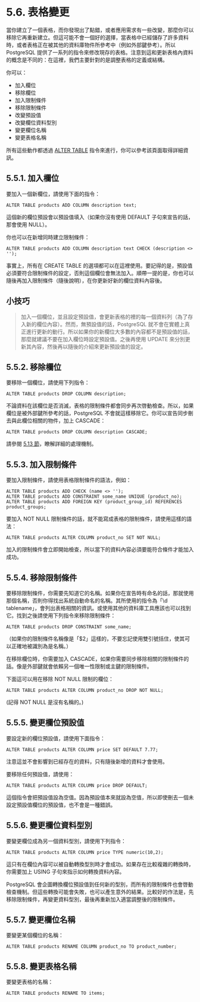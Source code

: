 # 5.6. 表格變更

當你建立了一個表格，而你發現出了點錯，或者應用需求有一些改變，那麼你可以移除它再重新建立。但這可能不會一個好的選擇，當表格中已經儲存了許多資料時，或者表格正在被其他的資料庫物件所參考中（例如外部鍵參考）。所以 PostgreSQL 提供了一系列的指令來修改現存的表格。注意到這和更新表格內資料的概念是不同的：在這裡，我們主要針對的是調整表格的定義或結構。

你可以：

* 加入欄位
* 移除欄位
* 加入限制條件
* 移除限制條件
* 改變預設值
* 改變欄位資料型別
* 變更欄位名稱
* 變更表格名稱

所有這些動作都透過 [ALTER TABLE](https://github.com/pgsql-tw/documents/tree/a096b206440e1ac8cdee57e1ae7a74730f0ee146/vi-reference/i-sql-commands/alter-table.md) 指令來進行，你可以參考該頁面取得詳細資訊。

## 5.5.1. 加入欄位

要加入一個新欄位，請使用下面的指令：

```
ALTER TABLE products ADD COLUMN description text;
```

這個新的欄位預設會以預設值填入（如果你沒有使用 DEFAULT 子句來宣告的話，那會使用 NULL）。

你也可以在新增同時建立限制條件：

```
ALTER TABLE products ADD COLUMN description text CHECK (description <> '');
```

事實上，所有在 CREATE TABLE 的選項都可以在這裡使用。要記得的是，預設值必須要符合限制條件的設定，否則這個欄位會無法加入。順帶一提的是，你也可以隨後再加入限制條件（隨後說明），在你更新好新的欄位資料內容後。

## 小技巧

> 加入一個欄位，並且設定預設值，會更新表格的裡的每一個資料列（為了存入新的欄位內容）。然而，無預設值的話，PostgreSQL 就不會在實體上真正進行更新的動行。所以如果你的新欄位大多數的內容都不是預設值的話，那麼就建議不要在加入欄位時設定預設值。之後再使用 UPDATE 來分別更新其內容，然後再以隨後的介紹來更新預設值的設定。

## 5.5.2. 移除欄位

要移除一個欄位，請使用下列指令：

```
ALTER TABLE products DROP COLUMN description;
```

不論資料在該欄位是否消滅，表格的限制條件都會同步再次啓動檢查。所以，如果欄位是被外部鍵所參考的話，PostgreSQL 不會就這樣移除它。你可以宣告同步刪去與此欄位相關的物件，加上 CASCADE：

```
ALTER TABLE products DROP COLUMN description CASCADE;
```

請參閱 [5.13 節](https://github.com/pgsql-tw/documents/tree/a096b206440e1ac8cdee57e1ae7a74730f0ee146/ii-the-sql-language/data-definition/513-dependency-tracking.md)，瞭解詳細的處理機制。

## 5.5.3. 加入限制條件

要加入限制條件，請使用表格限制條件的語法，例如：

```
ALTER TABLE products ADD CHECK (name <> '');
ALTER TABLE products ADD CONSTRAINT some_name UNIQUE (product_no);
ALTER TABLE products ADD FOREIGN KEY (product_group_id) REFERENCES product_groups;
```

要加入 NOT NULL 限制條件的話，就不能寫成表格的限制條件，請使用這樣的語法：

```
ALTER TABLE products ALTER COLUMN product_no SET NOT NULL;
```

加入的限制條件會立即開始檢查，所以當下的資料內容必須要能符合條件才能加入成功。

## 5.5.4. 移除限制條件

要移除限制條件，你需要先知道它的名稱。如果你在宣告時有命名的話，那就使用那個名稱，否則你得找出系統自動命名的名稱。其所使用的指令為「\d tablename」，會列出表格相關的資訊。或使用其他的資料庫工具應該也可以找到它。找到之後請使用下列指令來移除限制條件：

```
ALTER TABLE products DROP CONSTRAINT some_name;
```

（如果你的限制條件名稱像是「$2」這樣的，不要忘記使用雙引號括住，使其可以正確地被識別為是名稱。）

在移除欄位時，你需要加入 CASCADE，如果你需要同步移除相關的限制條件的話。像是外部鍵就會依賴另一個唯一性限制或主鍵的限制條件。

下面這可以用在移除 NOT NULL 限制的欄位：

```
ALTER TABLE products ALTER COLUMN product_no DROP NOT NULL;
```

(記得 NOT NULL 是沒有名稱的。)

## 5.5.5. 變更欄位預設值

要設定新的欄位預設值，請使用下面指令：

```
ALTER TABLE products ALTER COLUMN price SET DEFAULT 7.77;
```

注意這並不會影響到已經存在的資料，只有隨後新增的資料才會使用。

要移除任何預設值，請使用：

```
ALTER TABLE products ALTER COLUMN price DROP DEFAULT;
```

這個指令會把預設值設為空值。因為預設值本來就設為空值，所以即使刪去一個未設定預設值欄位的預設值，也不會是一種錯誤。

## 5.5.6. 變更欄位資料型別

要變更欄位成為另一個資料型別，請使用下列指令：

```
ALTER TABLE products ALTER COLUMN price TYPE numeric(10,2);
```

這只有在欄位內容可以被自動轉換型別時才會成功。如果存在比較複雜的轉換時，你需要加上 USING 子句來指示如何轉換資料內容。

PostgreSQL 會企圖轉換欄位預設值到任何新的型別，而所有的限制條件也會啓動檢查機制。但這些轉換可能會失敗，也可以產生意外的結果。比較好的作法是，先移除限制條件，再變更資料型別，最後再重新加入適當調整後的限制條件。

## 5.5.7. 變更欄位名稱

要變更某個欄位的名稱：

```
ALTER TABLE products RENAME COLUMN product_no TO product_number;
```

## 5.5.8. 變更表格名稱

要變更表格的名稱：

```
ALTER TABLE products RENAME TO items;
```
